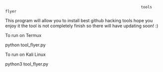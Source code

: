                                                                  tools flyer

This program will allow you to install best github hacking tools hope you enjoy it the tool is not completely finish so there will have updating soon! :)

To run on Termux

python tool_flyer.py

To run on Kali Linux

python3 tool_flyer.py
